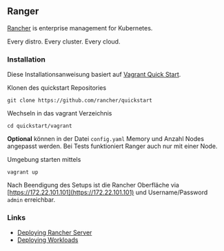 Ranger
------

[Rancher](https://rancher.com/) is enterprise management for Kubernetes.

Every distro. Every cluster. Every cloud.


### Installation

Diese Installationsanweisung basiert auf [Vagrant Quick Start](https://rancher.com/docs/rancher/v2.x/en/quick-start-guide/deployment/quickstart-vagrant/).

Klonen des quickstart Repositories

	git clone https://github.com/rancher/quickstart
	
Wechseln in das vagrant Verzeichnis

	cd quickstart/vagrant
	
**Optional** können in der Datei `config.yaml` Memory und Anzahl Nodes angepasst werden. Bei Tests funktioniert Ranger auch nur mit einer Node.

Umgebung starten mittels

	vagrant up
	
Nach Beendigung des Setups ist die Rancher Oberfläche via [https://172.22.101.101](https://172.22.101.101) und Username/Password `admin` erreichbar.
	
### Links

* [Deploying Rancher Server](https://rancher.com/docs/rancher/v2.x/en/quick-start-guide/deployment/)
* [Deploying Workloads](https://rancher.com/docs/rancher/v2.x/en/quick-start-guide/workload/)